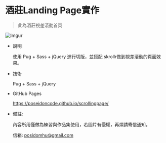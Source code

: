 # 酒莊Landing Page實作
> 此為酒莊視差滾動首頁

![Imgur](https://i.imgur.com/oiic2ho.jpg)

- 說明

  使用 Pug + Sass + jQuery 進行切版，並搭配 skrollr做到視差滾動的頁面效果。

- 技術

  Pug + Sass + jQuery

- GitHub Pages

  https://poseidoncode.github.io/scrollingpage/
  



- 備註:

  內容所用僅做為練習與作品集使用，若圖片有侵權，再煩請寄信通知。

  信箱: posidomhu@gmail.com
